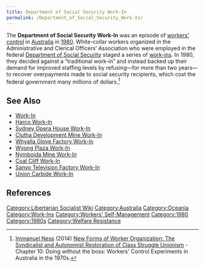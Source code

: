 ```yaml
---
title: Department of Social Security Work-In
permalink: /Department_of_Social_Security_Work-In/
---
```


The **Department of Social Security Work-In** was an episode of
[workers' control](Workers'_Self-Management "wikilink") in
[Australia](Australia "wikilink") in
[1980](Timeline_of_Libertarian_Socialism_in_Oceania "wikilink").
White-collar workers organized in the Administrative and Clerical
Officers’ Association who were employed in the federal [Department of
Social Security](Welfare_State "wikilink") staged a series of
[work-ins](Work-In "wikilink"). In 1980, they decided against a
“traditional work-in” and instead backed up their demand for improved
staffing levels by refusing—for more than two years—to recover
overpayments made to social security recipients, which cost the federal
government many millions of dollars.[^1]

## See Also

- [Work-In](Work-In "wikilink")
- [Harco Work-In](Harco_Work-In "wikilink")
- [Sydney Opera House Work-In](Sydney_Opera_House_Work-In "wikilink")
- [Clutha Development Mine
  Work-In](Clutha_Development_Mine_Work-In "wikilink")
- [Whyalla Glove Factory
  Work-In](Whyalla_Glove_Factory_Work-In "wikilink")
- [Wyong Plaza Work-In](Wyong_Plaza_Work-In "wikilink")
- [Nymboida Mine Work-In](Nymboida_Mine_Work-In "wikilink")
- [Coal Cliff Work-In](Coal_Cliff_Work-In "wikilink")
- [Sanyo Television Factory
  Work-In](Sanyo_Television_Factory_Work-In "wikilink")
- [Union Carbide Work-In](Union_Carbide_Work-In "wikilink")

## References

<references />

[Category:Libertarian Socialist
Wiki](Category:Libertarian_Socialist_Wiki "wikilink")
[Category:Australia](Category:Australia "wikilink")
[Category:Oceania](Category:Oceania "wikilink")
[Category:Work-Ins](Category:Work-Ins "wikilink") [Category:Workers'
Self-Management](Category:Workers'_Self-Management "wikilink")
[Category:1980](Category:1980 "wikilink")
[Category:1980s](Category:1980s "wikilink") [Category:Welfare
Resistance](Category:Welfare_Resistance "wikilink")

[^1]: [Immanuel Ness](Immanuel_Ness "wikilink") (2014) [New Forms of
    Worker Organization: The Syndicalist and Autonomist Restoration of
    Class Struggle
    Unionism](New_Forms_of_Worker_Organization:_The_Syndicalist_and_Autonomist_Restoration_of_Class_Struggle_Unionism "wikilink") -
    Chapter 10: Doing without the boss: Workers' Control Experiments in
    Australia in the 1970s.